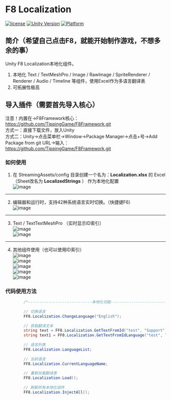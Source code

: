 # F8 Localization

[![license](http://img.shields.io/badge/license-MIT-green.svg)](https://opensource.org/licenses/MIT) 
[![Unity Version](https://img.shields.io/badge/unity-2021.3.15f1-blue)](https://unity.com) 
[![Platform](https://img.shields.io/badge/platform-Win%20%7C%20Android%20%7C%20iOS%20%7C%20Mac%20%7C%20Linux%20%7C%20WebGL-orange)]() 

## 简介（希望自己点击F8，就能开始制作游戏，不想多余的事）
Unity F8 Localization本地化组件。
1. 本地化 Text / TextMeshPro / Image / RawImage / SpriteRenderer / Renderer / Audio / Timeline 等组件，使用Excel作为多语言翻译表
2. 可拓展性极高

## 导入插件（需要首先导入核心）
注意！内置在->F8Framework核心：https://github.com/TippingGame/F8Framework.git  
方式一：直接下载文件，放入Unity  
方式二：Unity->点击菜单栏->Window->Package Manager->点击+号->Add Package from git URL->输入：https://github.com/TippingGame/F8Framework.git  

### 如何使用

1. 在 StreamingAssets/config 目录创建一个名为：**Localization.xlsx** 的 Excel（Sheet改名为 **LocalizedStrings** ） 作为本地化配置  
![image](https://tippinggame-1257018413.cos.ap-guangzhou.myqcloud.com/TippingGame/Localization/ui_20240219212643.png)  
----------------------------
2. 编辑器和运行时，支持42种系统语言实时切换。（快捷键F6）  
![image](https://tippinggame-1257018413.cos.ap-guangzhou.myqcloud.com/TippingGame/Localization/ui_20240219212707.png)  
----------------------------
3. Text / TextTextMeshPro （实时显示ID索引）  
![image](https://tippinggame-1257018413.cos.ap-guangzhou.myqcloud.com/TippingGame/Localization/ui_20240219213728.png)  
![image](https://tippinggame-1257018413.cos.ap-guangzhou.myqcloud.com/TippingGame/Localization/ui_20240219213734.png)  
----------------------------
4. 其他组件使用（也可以使用ID索引）  
![image](https://tippinggame-1257018413.cos.ap-guangzhou.myqcloud.com/TippingGame/Localization/ui_20240219213738_2.png)  
![image](https://tippinggame-1257018413.cos.ap-guangzhou.myqcloud.com/TippingGame/Localization/ui_20240219213741_2.png)  
![image](https://tippinggame-1257018413.cos.ap-guangzhou.myqcloud.com/TippingGame/Localization/ui_20241109113409_2.png)  
![image](https://tippinggame-1257018413.cos.ap-guangzhou.myqcloud.com/TippingGame/Localization/ui_20241109113656_2.png)  
![image](https://tippinggame-1257018413.cos.ap-guangzhou.myqcloud.com/TippingGame/Localization/ui_20240219213745.png)  

### 代码使用方法
```C#
        /*----------------------------本地化功能----------------------------*/
        
        // 切换语言
        FF8.Localization.ChangeLanguage("English");
        
        // 获取翻译文本
        string text = FF8.Localization.GetTextFromId("test", "Support", "Format");
        string text1 = FF8.Localization.GetTextFromIdLanguage("test", "English");
        
        // 语言列表
        FF8.Localization.LanguageList;
        
        // 当前语言
        FF8.Localization.CurrentLanguageName;
        
        // 重新加载翻译表
        FF8.Localization.Load();
        
        // 刷新所有本地化组件
        FF8.Localization.InjectAll();
```

